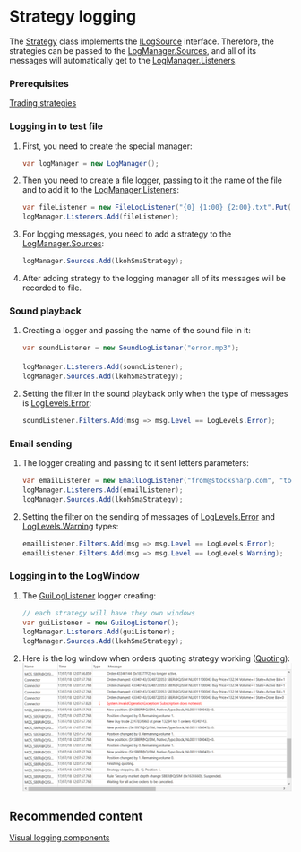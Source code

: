 # Strategy logging

The [Strategy](xref:StockSharp.Algo.Strategies.Strategy) class implements the [ILogSource](xref:StockSharp.Logging.ILogSource) interface. Therefore, the strategies can be passed to the [LogManager.Sources](xref:StockSharp.Logging.LogManager.Sources), and all of its messages will automatically get to the [LogManager.Listeners](xref:StockSharp.Logging.LogManager.Listeners). 

### Prerequisites

[Trading strategies](Strategy.md)

### Logging in to test file

1. First, you need to create the special manager: 

   ```cs
   var logManager = new LogManager();
   ```
2. Then you need to create a file logger, passing to it the name of the file and to add it to the [LogManager.Listeners](xref:StockSharp.Logging.LogManager.Listeners): 

   ```cs
   var fileListener = new FileLogListener("{0}_{1:00}_{2:00}.txt".Put(DateTime.Now.Year, DateTime.Now.Month, DateTime.Now.Day));
   logManager.Listeners.Add(fileListener);
   ```
3. For logging messages, you need to add a strategy to the [LogManager.Sources](xref:StockSharp.Logging.LogManager.Sources): 

   ```cs
   logManager.Sources.Add(lkohSmaStrategy);
   ```
4. After adding strategy to the logging manager all of its messages will be recorded to file. 

### Sound playback

1. Creating a logger and passing the name of the sound file in it: 

   ```cs
   var soundListener = new SoundLogListener("error.mp3");
   						
   logManager.Listeners.Add(soundListener);
   logManager.Sources.Add(lkohSmaStrategy);
   ```
2. Setting the filter in the sound playback only when the type of messages is [LogLevels.Error](xref:StockSharp.Logging.LogLevels.Error): 

   ```cs
   soundListener.Filters.Add(msg => msg.Level == LogLevels.Error);
   ```

### Email sending

1. The logger creating and passing to it sent letters parameters: 

   ```cs
   var emailListener = new EmailLogListener("from@stocksharp.com", "to@stocksharp.com");
   logManager.Listeners.Add(emailListener);
   logManager.Sources.Add(lkohSmaStrategy);
   ```
2. Setting the filter on the sending of messages of [LogLevels.Error](xref:StockSharp.Logging.LogLevels.Error) and [LogLevels.Warning](xref:StockSharp.Logging.LogLevels.Warning) types: 

   ```cs
   emailListener.Filters.Add(msg => msg.Level == LogLevels.Error);
   emailListener.Filters.Add(msg => msg.Level == LogLevels.Warning);
   ```

### Logging in to the LogWindow

1. The [GuiLogListener](xref:StockSharp.Xaml.GuiLogListener) logger creating: 

   ```cs
   // each strategy will have they own windows
   var guiListener = new GuiLogListener();
   logManager.Listeners.Add(guiListener);
   logManager.Sources.Add(lkohSmaStrategy);
   ```
2. Here is the log window when orders quoting strategy working ([Quoting](StrategyQuoting.md)): ![strategylogging](../images/strategy_logging.png)

## Recommended content

[Visual logging components](GuiLogging.md)
